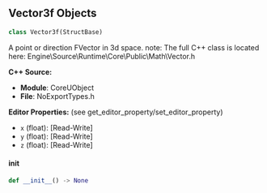## Vector3f Objects

```python
class Vector3f(StructBase)
```

A point or direction FVector in 3d space.
note: The full C++ class is located here: Engine\Source\Runtime\Core\Public\Math\Vector.h

**C++ Source:**

- **Module**: CoreUObject
- **File**: NoExportTypes.h

**Editor Properties:** (see get_editor_property/set_editor_property)

- ``x`` (float):  [Read-Write]
- ``y`` (float):  [Read-Write]
- ``z`` (float):  [Read-Write]

<a id="unreal.Vector3f.__init__"></a>

#### __init__

```python
def __init__() -> None
```

<a id="unreal.BoxSphereBounds"></a>